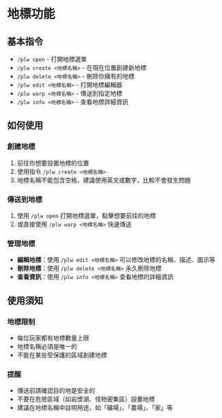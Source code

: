 # 地標功能

## 基本指令

- `/plw open` - 打開地標選單
- `/plw create <地標名稱>` - 在現在位置創建新地標
- `/plw delete <地標名稱>` - 刪除你擁有的地標
- `/plw edit <地標名稱>` - 打開地標編輯器
- `/plw warp <地標名稱>` - 傳送到指定地標
- `/plw info <地標名稱>` - 查看地標詳細資訊

## 如何使用

### 創建地標
1. 前往你想要設置地標的位置
2. 使用指令 `/plw create <地標名稱>`
3. 地標名稱不能包含空格，建議使用英文或數字，比較不會發生問題

### 傳送到地標
1. 使用 `/plw open` 打開地標選單，點擊想要前往的地標
2. 或直接使用 `/plw warp <地標名稱>` 快速傳送

### 管理地標
- **編輯地標**：使用 `/plw edit <地標名稱>` 可以修改地標的名稱、描述、圖示等
- **刪除地標**：使用 `/plw delete <地標名稱>` 永久刪除地標
- **查看資訊**：使用 `/plw info <地標名稱>` 查看地標的詳細資訊

## 使用須知

### 地標限制
- 每位玩家都有地標數量上限
- 地標名稱必須是唯一的
- 不能在某些受保護的區域創建地標

### 提醒
- 傳送前請確認目的地是安全的
- 不要在危險區域（如岩漿湖、怪物密集區）設置地標
- 建議在地標名稱中註明用途，如「礦場」、「農場」、「家」等
